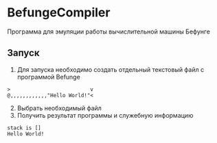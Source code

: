 # BefungeCompiler

Программа для эмуляции работы вычислительной машины Бефунге

## Запуск 

1) Для запуска необходимо создать отдельный текстовый файл с программой Befunge

```
>                          v
@,,,,,,,,,,,,"Hello World!"<
```
2) Выбрать необходимый файл
3) Получить результат программы и служебную информацию 
```
stack is []
Hello World!
````
